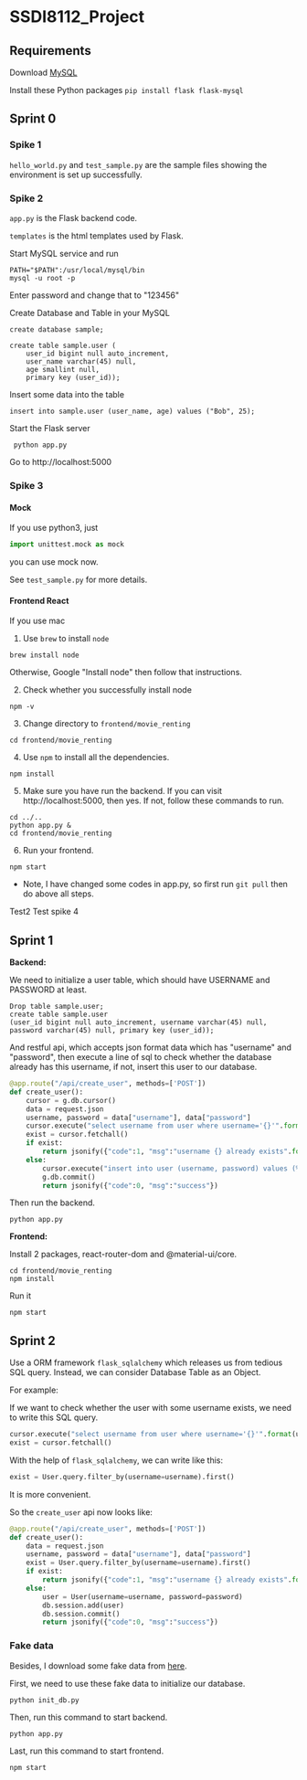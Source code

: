 # SSDI8112_Project

## Requirements
Download [MySQL](https://dev.mysql.com/downloads/mysql/)

Install these Python packages
`pip install flask flask-mysql`



## Sprint 0 
### Spike 1
`hello_world.py` and `test_sample.py` are the sample files showing the environment is set up successfully. 

### Spike 2
`app.py` is the Flask backend code.

`templates` is the html templates used by Flask.

 Start MySQL service and run
 ```shell script
PATH="$PATH":/usr/local/mysql/bin
mysql -u root -p 
```

Enter password and change that to "123456"

 Create Database and Table in your MySQL
 ```mysql
create database sample;

create table sample.user (
     user_id bigint null auto_increment,
     user_name varchar(45) null,
     age smallint null,
     primary key (user_id));
```

Insert some data into the table
```mysql
insert into sample.user (user_name, age) values ("Bob", 25);
```

Start the Flask server
```shell script
 python app.py
```

Go to http://localhost:5000

### Spike 3
#### Mock
If you use python3, just
```python
import unittest.mock as mock
```
you can use mock now.

See `test_sample.py` for more details.

#### Frontend React
If you use mac

1. Use `brew` to install `node`
```shell script
brew install node
``` 

Otherwise, Google "Install node" then follow that instructions.

2. Check whether you successfully install node
```shell script
npm -v
```

3. Change directory to `frontend/movie_renting`
```shell script
cd frontend/movie_renting
```

4. Use `npm` to install all the dependencies.
```shell script
npm install
```
5. Make sure you have run the backend. If you can visit http://localhost:5000, then yes. 
If not, follow these commands to run.
```shell script
cd ../..
python app.py &
cd frontend/movie_renting
```

6. Run your frontend.
```shell script
npm start
```

* Note, I have changed some codes in app.py, so first run `git pull` then do above all steps.

Test2
Test spike 4
## Sprint 1

**Backend:**

We need to initialize a user table, which should have USERNAME and PASSWORD at least.

```mysql
Drop table sample.user;
create table sample.user
(user_id bigint null auto_increment, username varchar(45) null, password varchar(45) null, primary key (user_id));
```

And restful api, which accepts json format data which has "username" and "password", 
then execute a line of sql to check whether the database already has this username, if not, insert this user to our database.
```python
@app.route("/api/create_user", methods=['POST'])
def create_user():
    cursor = g.db.cursor()
    data = request.json
    username, password = data["username"], data["password"]
    cursor.execute("select username from user where username='{}'".format(username))
    exist = cursor.fetchall()
    if exist:
        return jsonify({"code":1, "msg":"username {} already exists".format(username)})
    else:
        cursor.execute("insert into user (username, password) values (%s, %s)", [username, password])
        g.db.commit()
        return jsonify({"code":0, "msg":"success"})
```

Then run the backend.

```shell script
python app.py
```

**Frontend:**

Install 2 packages, react-router-dom and @material-ui/core.
```shell script
cd frontend/movie_renting
npm install
```

Run it

```shell script
npm start
```

## Sprint 2

Use a ORM framework `flask_sqlalchemy` which releases us from tedious SQL query. 
Instead, we can consider Database Table as an Object.

For example:

If we want to check whether the user with some username exists, we need to write this SQL query.
```python
cursor.execute("select username from user where username='{}'".format(username))
exist = cursor.fetchall()
```
With the help of `flask_sqlalchemy`, we can write like this:
```python
exist = User.query.filter_by(username=username).first()
```
It is more convenient.

So the `create_user` api now looks like:
```python
@app.route("/api/create_user", methods=['POST'])
def create_user():
    data = request.json
    username, password = data["username"], data["password"]
    exist = User.query.filter_by(username=username).first()
    if exist:
        return jsonify({"code":1, "msg":"username {} already exists".format(username)})
    else:
        user = User(username=username, password=password)
        db.session.add(user)
        db.session.commit()
        return jsonify({"code":0, "msg":"success"})
```

### Fake data

Besides, I download some fake data from [here](https://www.mockaroo.com/).

First, we need to use these fake data to initialize our database.

```shell script
python init_db.py
```

Then, run this command to start backend.
```shell script
python app.py
```

Last, run this command to start frontend.
```shell script
npm start
```
